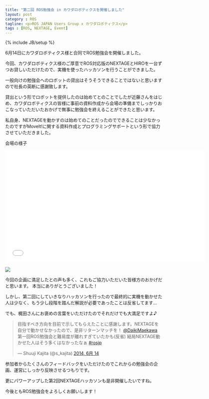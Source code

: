 ```yaml
---
title: "第二回 ROS勉強会 in カワダロボティクスを開催しました"
layout: post
category : ROS
tagline: <p>ROS JAPAN Users Group x カワダロボティクス</p>
tags : [ROS, NEXTAGE, Event]
---
```


{% include JB/setup %}

6月14日にカワダロボティクス様と合同でROS勉強会を開催しました。

今回、カワダロボティクス様のご厚意でROS対応版のNEXTAGEとHIROを一台ずつお貸しいただけたので、実機を使ったハッカソンを行うことができました。

一般向けの勉強会へのロボットの貸出はそうそうできることではないと思いますので社長の英断に感謝致します。

貸出という形でロボットを提供したのは始めてとのことでしたが近藤さんをはじめ、カワダロボティクスの皆様に事前の資料作成から会場の準備までしっかりおこなっていただいたおかげで無事に勉強会を終えることができたと思います。

私自身、NEXTAGEを動かすのは始めてのことだったのでできることは少なかったのですがMoveIt!に関する資料作成とプログラミングサポートという形で協力させていただきました。

会場の様子

<iframe width="640" height="360" src="//www.youtube.com/embed/oeKnqNB21DA" frameborder="0" allowfullscreen></iframe>

![]({{BASE_PATH}}/images/rosjp/meetup02.jpg)

今回の企画に満足したとの声も多く、これもご協力いただいた皆様方のおかげだと思います。 本当にありがとうございました！

しかし、第二回にしていきなりハッカソンを行ったので最終的に実機を動かせた人は少なく、もう少し段階を踏んだ解説が必要であったことは反省してます…

でも、梶田さんにお褒めの言葉をいただけたのでそれだけでも大満足ですよ♪

<blockquote class="twitter-tweet" data-conversation="none" lang="ja"><p>目指すべき方向を目前で示してもらえたことに感謝します。NEXTAGEを自分で動かせなかったので、是非リターンマッチを！ <a href="https://twitter.com/DaikiMaekawa">@DaikiMaekawa</a> 第一回ROS勉強会と難易度が離れすぎていたかも(反省) 結局NEXTAGE動かせた人はそう多くはなかったなぁ <a href="https://twitter.com/search?q=%23rosjp&amp;src=hash">#rosjp</a></p>&mdash; Shuuji Kajita (@s_kajita) <a href="https://twitter.com/s_kajita/statuses/477854018010497025">2014, 6月 14</a></blockquote>
<script async src="//platform.twitter.com/widgets.js" charset="utf-8"></script>

参加者からたくさんのフィードバックをいただけたのでこれからの勉強会の企画、運営にしっかり反映させるつもりです。

更にパワーアップした第2回NEXTAGEハッカソンも是非開催したいですね。

今後ともROS勉強会をよろしくお願いします！

